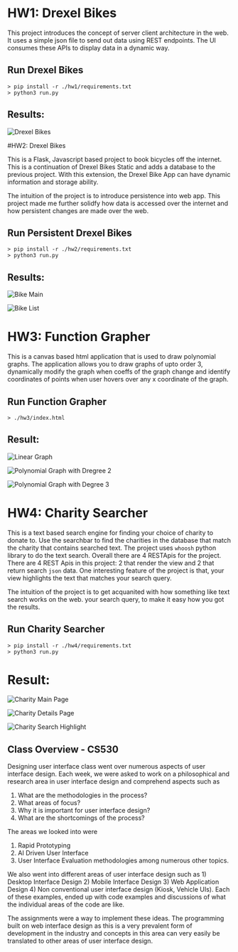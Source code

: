 # HW1: Drexel Bikes

This project introduces the concept of server client architecture in the web. It uses a simple json file to send out data using REST endpoints. The UI consumes these APIs to display data in a dynamic way.

## Run Drexel Bikes
    > pip install -r ./hw1/requirements.txt
    > python3 run.py

## Results: 

![Drexel Bikes](./results/bike_1_detail.png)

#HW2: Drexel Bikes

This is a Flask, Javascript based project to book bicycles off the internet. This is a continuation of Drexel Bikes Static and adds a database to the previous project. With this extension, the Drexel Bike App can have dynamic information and storage ability. 

The intuition of the project is to introduce persistence into web app. This project made me further solidfy how data is accessed over the internet and how persistent changes are made over the web.

## Run Persistent Drexel Bikes 
    > pip install -r ./hw2/requirements.txt
    > python3 run.py


## Results:
![Bike Main](./results/bike_main.png)

![Bike List](./results/bike_list.png)



# HW3: Function Grapher

This is a canvas based html application that is used to draw polynomial graphs. The application allows you to draw graphs of upto order 3, dynamically modify the graph when coeffs of the graph change and identify coordinates of points when user hovers over any x coordinate of the graph.

## Run Function Grapher
    > ./hw3/index.html


## Result:

![Linear Graph](./results/linear.png)


![Polynomial Graph with Dregree 2](./results/degree2.png)


![Polynomial Graph with Degree 3](./results/degree3.png)


# HW4: Charity Searcher

This is a text based search engine for finding your choice of charity to donate to. Use the searchbar to find the charities in the database that match the charity that contains searched text. The project uses `whoosh` python library to do the text search. Overall there are 4 RESTApis for the project. There are 4 REST Apis in this project: 2 that render the view and 2 that return search `json` data. One interesting feature of the project is that, your view highlights the text that matches your search query. 

The intuition of the project is to get acquanited with how something like text search works on the web.
your search query, to make it easy how you got the results.

## Run Charity Searcher
    > pip install -r ./hw4/requirements.txt
    > python3 run.py

# Result:
![Charity Main Page](./results/charity_main.png)


![Charity Details Page](./results/charity_details.png)


![Charity Search Highlight](./results/charity_extra.png)


## Class Overview - CS530

Designing user interface class went over numerous aspects of user interface design. Each week, we were asked to work on a philosophical and research area in user interface design and comprehend aspects such as
1. What are the methodologies in the process? 
2. What areas of focus?
3. Why it is important for user interface design?
4. What are the shortcomings of the process?

The areas we looked into were
1. Rapid Prototyping
2. AI Driven User Interface
3. User Interface Evaluation methodologies among numerous other topics.

We also went into different areas of user interface design such as 1) Desktop Interface Design 2) Mobile Interface Design 3) Web Application Design 4) Non conventional user interface design (Kiosk, Vehicle UIs). Each of these examples, ended up with code examples and discussions of what the individual areas of the code are like. 

The assignments were a way to implement these ideas. The programming built on web interface design as this is a very prevalent form of development in the industry and concepts in this area can very easily be translated to other areas of user interface design.


 

